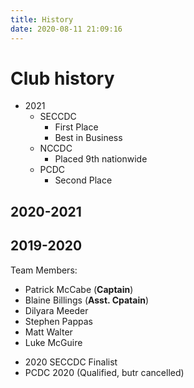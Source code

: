 ```yaml
---
title: History
date: 2020-08-11 21:09:16
---
```

# Club history

* 2021
  * SECCDC
    * First Place
    * Best in Business
  * NCCDC
    * Placed 9th nationwide
  * PCDC
    * Second Place

## 2020-2021

## 2019-2020

Team Members:
- Patrick McCabe (**Captain**)
- Blaine Billings (**Asst. Cpatain**)
- Dilyara Meeder
- Stephen Pappas
- Matt Walter
- Luke McGuire

* 2020 SECCDC Finalist 
* PCDC 2020 (Qualified, butr cancelled)